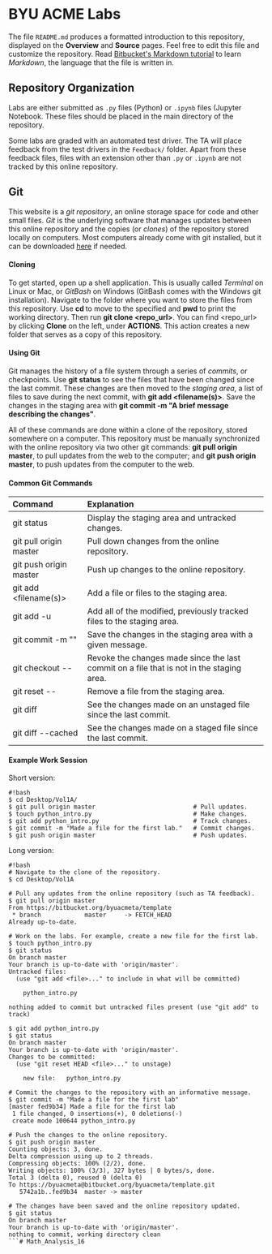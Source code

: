 # BYU ACME Labs #

The file `README.md` produces a formatted introduction to this repository, displayed on the **Overview** and **Source** pages.
Feel free to edit this file and customize the repository.
Read [Bitbucket's Markdown tutorial](https://bitbucket.org/tutorials/markdowndemo) to learn _Markdown_, the language that the file is written in.

## Repository Organization ##

Labs are either submitted as `.py` files (Python) or `.ipynb` files (Jupyter Notebook.
These files should be placed in the main directory of the repository.

Some labs are graded with an automated test driver.
The TA will place feedback from the test drivers in the `Feedback/` folder.
Apart from these feedback files, files with an extension other than `.py` or `.ipynb` are not tracked by this online repository.

## Git ##

This website is a _git repository_, an online storage space for code and other small files.
_Git_ is the underlying software that manages updates between this online repository and the copies (or _clones_) of the repository stored locally on computers.
Most computers already come with git installed, but it can be downloaded [here](http://git-scm.com/downloads) if needed.

#### Cloning ####

To get started, open up a shell application.
This is usually called _Terminal_ on Linux or Mac, or _GitBash_ on Windows (GitBash comes with the Windows git installation).
Navigate to the folder where you want to store the files from this repository.
Use **cd <directory>** to move to the specified <directory> and **pwd** to print the working directory.
Then run **git clone <repo_url>**.
You can find <repo_url> by clicking **Clone** on the left, under **ACTIONS**.
This action creates a new folder that serves as a copy of this repository.

#### Using Git ####

Git manages the history of a file system through a series of _commits_, or checkpoints.
Use **git status** to see the files that have been changed since the last commit.
These changes are then moved to the _staging area_, a list of files to save during the next commit, with **git add <filename(s)>**.
Save the changes in the staging area with **git commit -m "A brief message describing the changes"**.

All of these commands are done within a clone of the repository, stored somewhere on a computer.
This repository must be manually synchronized with the online repository via two other git commands: **git pull origin master**, to pull updates from the web to the computer; and **git push origin master**, to push updates from the computer to the web.

#### Common Git Commands ####

| Command                     | Explanation                                    |
|:------------------------------------------------|:---------------------------|
| git status                  | Display the staging area and untracked changes.|
| git pull origin master      | Pull down changes from the online repository.  |
| git push origin master      | Push up changes to the online repository.      |
| git add <filename(s)>       | Add a file or files to the staging area.       |
| git add -u                  | Add all of the modified, previously tracked files to the staging area.|
| git commit -m "<message>"   | Save the changes in the staging area with a given message.|
| git checkout -- <filename>  | Revoke the changes made since the last commit on a file that is not in the staging area. |
| git reset -- <filename>     | Remove a file from the staging area.           |
| git diff <filename>         | See the changes made on an unstaged file since the last commit.|
| git diff --cached <filename> | See the changes made on a staged file since the last commit.|

#### Example Work Session ####

Short version:
```
#!bash
$ cd Desktop/Vol1A/
$ git pull origin master                           # Pull updates.
$ touch python_intro.py                            # Make changes.
$ git add python_intro.py                          # Track changes.
$ git commit -m "Made a file for the first lab."   # Commit changes.
$ git push origin master                           # Push updates.
```

Long version:
```
#!bash
# Navigate to the clone of the repository.
$ cd Desktop/Vol1A

# Pull any updates from the online repository (such as TA feedback).
$ git pull origin master
From https://bitbucket.org/byuacmeta/template
 * branch            master     -> FETCH_HEAD
Already up-to-date.

# Work on the labs. For example, create a new file for the first lab.
$ touch python_intro.py
$ git status
On branch master
Your branch is up-to-date with 'origin/master'.
Untracked files:
  (use "git add <file>..." to include in what will be committed)

	python_intro.py

nothing added to commit but untracked files present (use "git add" to track)

$ git add python_intro.py 
$ git status
On branch master
Your branch is up-to-date with 'origin/master'.
Changes to be committed:
  (use "git reset HEAD <file>..." to unstage)

	new file:   python_intro.py

# Commit the changes to the repository with an informative message.
$ git commit -m "Made a file for the first lab"
[master fed9b34] Made a file for the first lab
 1 file changed, 0 insertions(+), 0 deletions(-)
 create mode 100644 python_intro.py

# Push the changes to the online repository.
$ git push origin master
Counting objects: 3, done.
Delta compression using up to 2 threads.
Compressing objects: 100% (2/2), done.
Writing objects: 100% (3/3), 327 bytes | 0 bytes/s, done.
Total 3 (delta 0), reused 0 (delta 0)
To https://byuacmeta@bitbucket.org/byuacmeta/template.git
   5742a1b..fed9b34  master -> master

# The changes have been saved and the online repository updated.
$ git status
On branch master
Your branch is up-to-date with 'origin/master'.
nothing to commit, working directory clean
```# Math_Analysis_16
